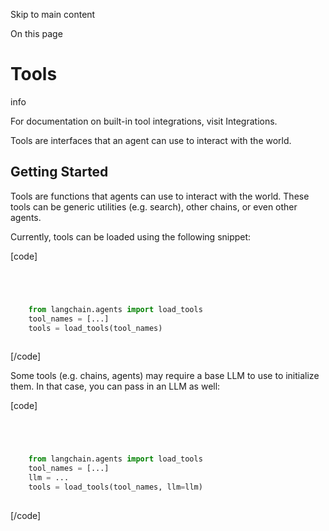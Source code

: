 

Skip to main content

On this page

# Tools

info

For documentation on built-in tool integrations, visit Integrations.

Tools are interfaces that an agent can use to interact with the world.

## Getting Started​

Tools are functions that agents can use to interact with the world. These tools can be generic utilities (e.g. search), other chains, or even other agents.

Currently, tools can be loaded using the following snippet:

[code]
```python




    from langchain.agents import load_tools  
    tool_names = [...]  
    tools = load_tools(tool_names)  
    


```
[/code]


Some tools (e.g. chains, agents) may require a base LLM to use to initialize them. In that case, you can pass in an LLM as well:

[code]
```python




    from langchain.agents import load_tools  
    tool_names = [...]  
    llm = ...  
    tools = load_tools(tool_names, llm=llm)  
    


```
[/code]


